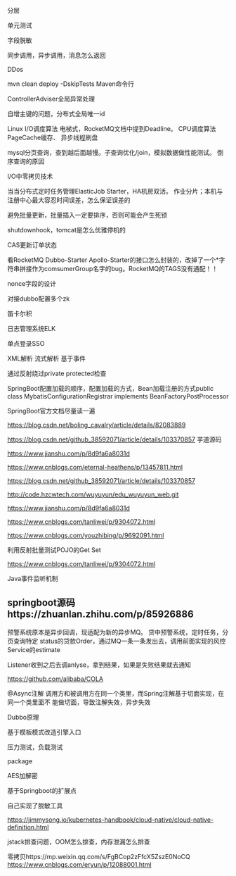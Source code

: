 分层  

单元测试  

字段脱敏  

同步调用，异步调用，消息怎么返回  

DDos  

mvn clean deploy -DskipTests Maven命令行  

ControllerAdviser全局异常处理  

自增主键的问题，分布式全局唯一id  

Linux I/O调度算法 电梯式，RocketMQ文档中提到Deadline。 CPU调度算法  PageCache缓存、  异步线程刷盘  

mysql分页查询，查到越后面越慢。子查询优化/join，模拟数据做性能测试。 倒序查询的原因  

I/O中零拷贝技术  

当当分布式定时任务管理ElasticJob  Starter，HA机房双活。 作业分片；本机与注册中心最大容忍时间误差，怎么保证误差的  

避免批量更新，批量插入一定要排序，否则可能会产生死锁  

shutdownhook，tomcat是怎么优雅停机的  

CAS更新订单状态  

看RocketMQ Dubbo-Starter  Apollo-Starter的接口怎么封装的，改掉了一个*字符串拼接作为comsumerGroup名字的bug。RocketMQ的TAGS没有通配！！  

nonce字段的设计   

对接dubbo配置多个zk  

笛卡尔积  

日志管理系统ELK  

单点登录SSO  

XML解析 流式解析 基于事件  

通过反射绕过private protected检查  

SpringBoot配置加载的顺序，配置加载的方式，Bean加载注册的方式public class     MybatisConfigurationRegistrar implements BeanFactoryPostProcessor   

SpringBoot官方文档尽量读一遍  

https://blog.csdn.net/boling_cavalry/article/details/82083889  

https://blog.csdn.net/github_38592071/article/details/103370857   芋道源码  

https://www.jianshu.com/p/8d9fa6a8031d  

https://www.cnblogs.com/eternal-heathens/p/13457811.html  

https://blog.csdn.net/github_38592071/article/details/103370857  

http://code.hzcwtech.com/wuyuyun/edu_wuyuyun_web.git  

https://www.jianshu.com/p/8d9fa6a8031d  

https://www.cnblogs.com/tanliwei/p/9304072.html  

https://www.cnblogs.com/youzhibing/p/9692091.html  



利用反射批量测试POJO的Get Set  

https://www.cnblogs.com/tanliwei/p/9304072.html  

Java事件监听机制  

springboot源码https://zhuanlan.zhihu.com/p/85926886  
------------------------------------------------------------------------------------ 
预警系统原本是异步回调，现适配为新的异步MQ。 贷中预警系统，定时任务，分页查询特定  status的贷款Order，通过MQ一条一条发出去，调用前面实现的风控Service的estimate  

Listener收到之后去调anlyse，拿到结果，如果是失败结果就去通知  

https://github.com/alibaba/COLA  

@Async注解 调用方和被调用方在同一个类里，而Spring注解基于切面实现，在同一个类里面不  能做切面，导致注解失效，异步失效  

Dubbo原理   

基于模板模式改造引擎入口  

压力测试，负载测试  

package   

AES加解密  

基于Springboot的扩展点  

自己实现了脱敏工具  

https://jimmysong.io/kubernetes-handbook/cloud-native/cloud-native-definition.html  

jstack排查问题，OOM怎么排查，内存泄漏怎么排查

零拷贝https://mp.weixin.qq.com/s/FgBCop2zFfcX5ZszE0NoCQ  https://www.cnblogs.com/eryun/p/12088001.html

